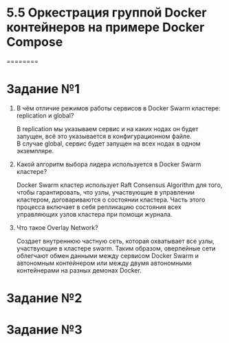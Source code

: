 # 5.5 Оркестрация группой Docker контейнеров на примере Docker Compose
========

# Задание №1

1. В чём отличие режимов работы сервисов в Docker Swarm кластере: replication и global?
  
    В replication мы указываем сервис и на каких нодах он будет запущен, всё это указывается в конфигурационном файле.     
    В случае global, сервис будет запущен на всех нодах в одном экземпляре.    

2. Какой алгоритм выбора лидера используется в Docker Swarm кластере?
    
    Docker Swarm кластер использует Raft Consensus Algorithm для того, чтобы гарантировать, что узлы, участвующие в управлении кластером,
    договариваются о состоянии кластера. Часть этого процесса включает в себя репликацию состояния всех управляющих узлов кластера при помощи журнала.
  
3. Что такое Overlay Network?

    Создает внутреннюю частную сеть, которая охватывает все узлы, участвующие в кластере swarm. Таким образом, оверлейные сети облегчают
    обмен данными между сервисом Docker Swarm и автономным контейнером или между двумя автономными контейнерами на разных демонах Docker.
    
 # Задание №2
 
 
 
 # Задание №3
  
    
